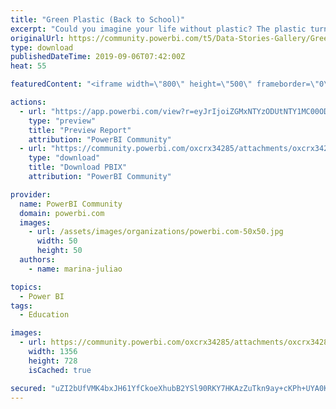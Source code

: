 ```yaml
---
title: "Green Plastic (Back to School)"
excerpt: "Could you imagine your life without plastic? The plastic turns our lives easier , more pratical and safety. You production is the basis of fossil"
originalUrl: https://community.powerbi.com/t5/Data-Stories-Gallery/Green-Plastic-Back-to-School/m-p/785803
type: download
publishedDateTime: 2019-09-06T07:42:00Z
heat: 55

featuredContent: "<iframe width=\"800\" height=\"500\" frameborder=\"0\" src=\"https://app.powerbi.com/view?r=eyJrIjoiZGMxNTYzODUtNTY1MC00ODQwLWIxMWItNzAwNjVmNzQ4OGI5IiwidCI6IjU2N2NhNTBiLWYxOTgtNGIxMS1iZjc5LWYzNzhlMzM1YzljMCIsImMiOjR9\"></iframe>"

actions:
  - url: "https://app.powerbi.com/view?r=eyJrIjoiZGMxNTYzODUtNTY1MC00ODQwLWIxMWItNzAwNjVmNzQ4OGI5IiwidCI6IjU2N2NhNTBiLWYxOTgtNGIxMS1iZjc5LWYzNzhlMzM1YzljMCIsImMiOjR9"
    type: "preview"
    title: "Preview Report"
    attribution: "PowerBI Community"
  - url: "https://community.powerbi.com/oxcrx34285/attachments/oxcrx34285/DataStoriesGallery/2942/2/Green%20Plastic.pbix"
    type: "download"
    title: "Download PBIX"
    attribution: "PowerBI Community"

provider:
  name: PowerBI Community
  domain: powerbi.com
  images:
    - url: /assets/images/organizations/powerbi.com-50x50.jpg
      width: 50
      height: 50
  authors:
    - name: marina-juliao

topics:
  - Power BI
tags:
  - Education

images:
  - url: https://community.powerbi.com/oxcrx34285/attachments/oxcrx34285/DataStoriesGallery/2942/1/thumn_pbi.png
    width: 1356
    height: 728
    isCached: true

secured: "uZI2bUfVMK4bxJH61YfCkoeXhubB2YSl90RKY7HKAzZuTkn9ay+cKPh+UYA0K0nwgEob6JYWzFJDNgDzyeIPOTrAknbg/Nd/KXTHvGXTNUpUnvsuT/OjMc3TucmYIdwY53IjQ4ZilkpYRdrVOMiOlHqFZvApo4TZ3ML2x7JWgm8RXyGU0m6kLnobvCqxDWo6Gn4Fa1cWA7252d/i1YvqbYEMW/hw07lRApT0js+9Aiq4Hl0E9Wjr8bDYZ9PKowkzz6rh6ZCqZnKItv2Bd8etEumbFVGMWvGPW4HXT4uUEWMVSeFUODaIntrdaohsxodpnQ4xnaD2SW+234j3leSR7i+tK8GGyfT4tymgcQsv/FClRC4XEltak5VbunLiDybsD0LSDuewun0kS0TIUDlqFCvn1VSn/IpfN3ssS63UYrU=;4SoAcJSVD14b+Em+RCvn3A=="
---
```


